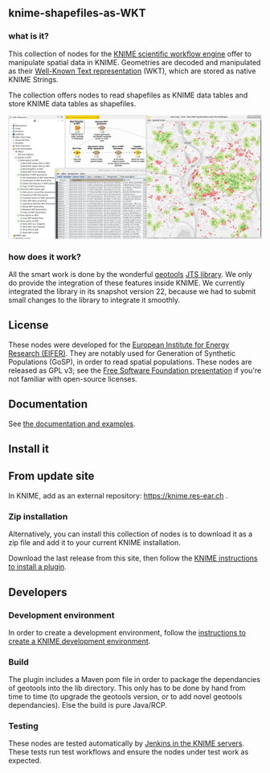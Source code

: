 ## knime-shapefiles-as-WKT

### what is it?

This collection of nodes for the [KNIME scientific workflow engine](https://en.wikipedia.org/wiki/KNIME)
offer to manipulate spatial data in KNIME. 
Geometries are decoded and manipulated as their [Well-Known Text representation](https://en.wikipedia.org/wiki/Well-known_text_representation_of_geometry) (WKT), which are stored as native KNIME Strings. 

The collection offers nodes to read shapefiles as KNIME data tables and store KNIME data tables as shapefiles.

![Screenshot of the spatial nodes](docs/capture_main.png)

### how does it work?

All the smart work is done by the wonderful [geotools](https://en.wikipedia.org/wiki/GeoTools) [JTS library](https://en.wikipedia.org/wiki/JTS_Topology_Suite).
We only do provide the integration of these features inside KNIME. 
We currently integrated the library in its snapshot version 22, because we had to submit small changes to the library to integrate it smoothly.


## License

These nodes were developed for the [European Institute for Energy Research (EIFER)](https://www.eifer.kit.edu/).
They are notably used for Generation of Synthetic Populations (GoSP), in order to read spatial populations. 
These nodes are released as GPL v3; see the [Free Software Foundation presentation](https://www.gnu.org/licenses/quick-guide-gplv3.en.html) if you're not familiar with open-source licenses.


## Documentation

See [the documentation and examples](https://samthiriot.github.io/knime-shapefiles-as-WKT/).


## Install it

## From update site 

In KNIME, add as an external repository: https://knime.res-ear.ch .

### Zip installation

Alternatively, you can install this collection of nodes is to download it as a zip file and add it to your current KNIME installation.

Download the last release from this site, then follow the [KNIME instructions to install a plugin](https://www.knime.com/downloads/update).


## Developers

### Development environment

In order to create a development environment, follow the [instructions to create a KNIME development environment](https://github.com/knime/knime-sdk-setup).

### Build

The plugin includes a Maven pom file in order to package the dependancies of geotools into the lib directory. 
This only has to be done by hand from time to time (to upgrade the geotools version, or to add novel geotools dependancies).
Else the build is pure Java/RCP. 

### Testing 

These nodes are tested automatically by [Jenkins in the KNIME servers](https://community.knime.org/jenkins/job/ch.res_ear.samthiriot.knime.shapefilesaswkt.update-trunk/). 
These tests run test workflows and ensure the nodes under test work as expected.
